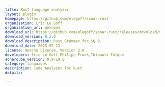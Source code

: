 ```yaml
---
title: Rust language analyzer
layout: plugin
homepage: https://github.com/elegoff/sonar-rust
organization: Eric Le Goff
organization_url: unknown
download_url: https://github.com/elegoff/sonar-rust/releases/download/v0.2.0/community-rust-plugin-0.2.0.jar
download_version: 0.2.0
download_description: Rust Grammar for SQ 9  
download_date: 2023-02-13
license: Apache License, Version 2.0
developers: Eric Le Goff,Philipp Fruck,Thibault Falque
sonarqube_version: 9.9-10.0
category: languages
description: Code Analyzer for Rust
details: 

---
```

